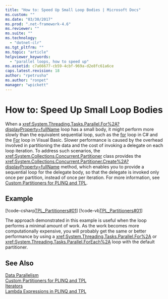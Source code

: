 ```yaml
---
title: "How to: Speed Up Small Loop Bodies | Microsoft Docs"
ms.custom: ""
ms.date: "03/30/2017"
ms.prod: ".net-framework-4.6"
ms.reviewer: ""
ms.suite: ""
ms.technology: 
  - "dotnet-clr"
ms.tgt_pltfrm: ""
ms.topic: "article"
helpviewer_keywords: 
  - "parallel loops, how to speed up"
ms.assetid: c7a66677-cb59-4cbf-969a-d2e8fc61a6ce
caps.latest.revision: 18
author: "rpetrusha"
ms.author: "ronpet"
manager: "wpickett"
---
```

# How to: Speed Up Small Loop Bodies
When a <xref:System.Threading.Tasks.Parallel.For%2A?displayProperty=fullName> loop has a small body, it might perform more slowly than the equivalent sequential loop, such as the [for](../Topic/for%20\(C%23%20Reference\).md) loop in C# and the [For](http://msdn.microsoft.com/en-us/c470a263-9b49-4308-8fd6-8592b84a7980) loop in Visual Basic. Slower performance is caused by the overhead involved in partitioning the data and the cost of invoking a delegate on each loop iteration. To address such scenarios, the <xref:System.Collections.Concurrent.Partitioner> class provides the <xref:System.Collections.Concurrent.Partitioner.Create%2A?displayProperty=fullName> method, which enables you to provide a sequential loop for the delegate body, so that the delegate is invoked only once per partition, instead of once per iteration. For more information, see [Custom Partitioners for PLINQ and TPL](../../../docs/standard/parallel-programming/custom-partitioners-for-plinq-and-tpl.md).  
  
## Example  
 [!code-csharp[TPL_Partitioners#01](../../../samples/snippets/csharp/VS_Snippets_Misc/tpl_partitioners/cs/partitioner01.cs#01)]
 [!code-vb[TPL_Partitioners#01](../../../samples/snippets/visualbasic/VS_Snippets_Misc/tpl_partitioners/vb/partitionercreate01.vb#01)]  
  
 The approach demonstrated in this example is useful when the loop performs a minimal amount of work. As the work becomes more computationally expensive, you will probably get the same or better performance by using a <xref:System.Threading.Tasks.Parallel.For%2A> or <xref:System.Threading.Tasks.Parallel.ForEach%2A> loop with the default partitioner.  
  
## See Also  
 [Data Parallelism](../../../docs/standard/parallel-programming/data-parallelism-task-parallel-library.md)   
 [Custom Partitioners for PLINQ and TPL](../../../docs/standard/parallel-programming/custom-partitioners-for-plinq-and-tpl.md)   
 [Iterators](../Topic/Iterators%20\(C%23%20and%20Visual%20Basic\).md)   
 [Lambda Expressions in PLINQ and TPL](../../../docs/standard/parallel-programming/lambda-expressions-in-plinq-and-tpl.md)